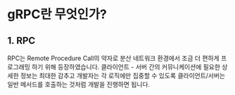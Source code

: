 # gRPC란 무엇인가?

## 1. RPC

RPC는 Remote Procedure Call의 약자로 분산 네트워크 환경에서 조금 더 편하게 프로그래밍 하기 위해 등장하였습니다. 클라이언트 - 서버 간의 커뮤니케이션에 필요한 상세한 정보는 최대한 감추고 개발자는 각 로직에만 집중할 수 있도록 클라이언트/서버는 일반 메서드를 호출하는 것처럼 개발을 진행하면 됩니다.
